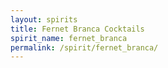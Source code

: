 ```yaml
---
layout: spirits
title: Fernet Branca Cocktails
spirit_name: fernet_branca
permalink: /spirit/fernet_branca/
---
```

